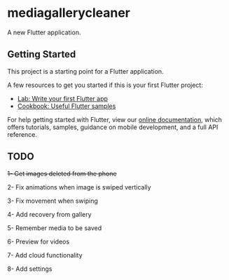 # mediagallerycleaner

A new Flutter application.

## Getting Started

This project is a starting point for a Flutter application.

A few resources to get you started if this is your first Flutter project:

- [Lab: Write your first Flutter app](https://flutter.dev/docs/get-started/codelab)
- [Cookbook: Useful Flutter samples](https://flutter.dev/docs/cookbook)

For help getting started with Flutter, view our
[online documentation](https://flutter.dev/docs), which offers tutorials,
samples, guidance on mobile development, and a full API reference.

## TODO

~~1- Get images deleted from the phone~~

2- Fix animations when image is swiped vertically

3- Fix movement when swiping

4- Add recovery from gallery

5- Remember media to be saved

6- Preview for videos

7- Add cloud functionality

8- Add settings
